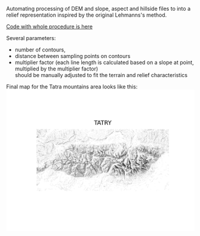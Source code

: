 Automating processing of DEM and slope, aspect and hillside files to
into a relief representation inspired by the original Lehmanns's method.



[Code with whole procedure is here](Lehmanns_Shrafure.ipynb) <br>
<link>

Several parameters: <br>
- number of contours, <br>
- distance between sampling points on contours<br>
- multiplier factor (each line length is calculated based on a slope at point, multiplied by the multiplier factor)
<br>should be manually adjusted to fit the terrain and relief characteristics

Final map for the Tatra mountains area looks like this:
![Alt text](results/tatras.png "Title")


